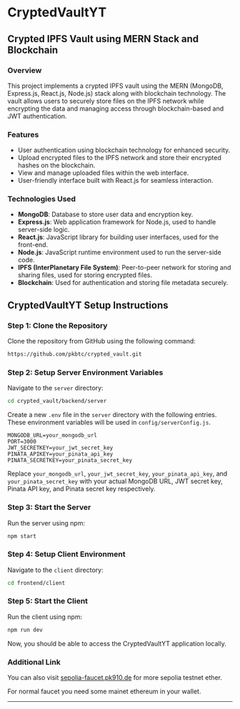 # CryptedVaultYT
## Crypted IPFS Vault using MERN Stack and Blockchain

### Overview
This project implements a crypted IPFS vault using the MERN (MongoDB, Express.js, React.js, Node.js) stack along with blockchain technology. The vault allows users to securely store files on the IPFS network while encrypting the data and managing access through blockchain-based and JWT authentication.

### Features
- User authentication using blockchain technology for enhanced security.
- Upload encrypted files to the IPFS network and store their encrypted hashes on the blockchain.
- View and manage uploaded files within the web interface.
- User-friendly interface built with React.js for seamless interaction.

### Technologies Used
- **MongoDB**: Database to store user data and encryption key.
- **Express.js**: Web application framework for Node.js, used to handle server-side logic.
- **React.js**: JavaScript library for building user interfaces, used for the front-end.
- **Node.js**: JavaScript runtime environment used to run the server-side code.
- **IPFS (InterPlanetary File System)**: Peer-to-peer network for storing and sharing files, used for storing encrypted files.
- **Blockchain**: Used for authentication and storing file metadata securely.

## CryptedVaultYT Setup Instructions

### Step 1: Clone the Repository

Clone the repository from GitHub using the following command:

```bash
https://github.com/pkbtc/crypted_vault.git
```

### Step 2: Setup Server Environment Variables

Navigate to the `server` directory:

```bash
cd crypted_vault/backend/server
```

Create a new `.env` file in the `server` directory with the following entries. These environment variables will be used in `config/serverConfig.js`.

```plaintext
MONGODB_URL=your_mongodb_url
PORT=3000
JWT_SECRETKEY=your_jwt_secret_key
PINATA_APIKEY=your_pinata_api_key
PINATA_SECRETKEY=your_pinata_secret_key
```

Replace `your_mongodb_url`, `your_jwt_secret_key`, `your_pinata_api_key`, and `your_pinata_secret_key` with your actual MongoDB URL, JWT secret key, Pinata API key, and Pinata secret key respectively.

### Step 3: Start the Server

Run the server using npm:

```bash
npm start
```

### Step 4: Setup Client Environment

Navigate to the `client` directory:

```bash
cd frontend/client
```

### Step 5: Start the Client

Run the client using npm:

```bash
npm run dev
```

Now, you should be able to access the CryptedVaultYT application locally.

### Additional Link

You can also visit [sepolia-faucet.pk910.de](https://sepolia-faucet.pk910.de/) for more sepolia testnet ether.

For normal faucet you need some mainet ethereum in your wallet.

---



